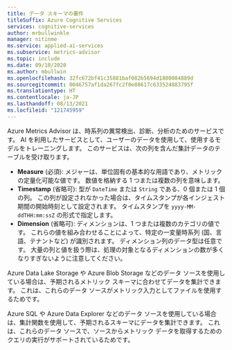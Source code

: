 ```yaml
---
title: データ スキーマの要件
titleSuffix: Azure Cognitive Services
services: cognitive-services
author: mrbullwinkle
manager: nitinme
ms.service: applied-ai-services
ms.subservice: metrics-advisor
ms.topic: include
ms.date: 09/10/2020
ms.author: mbullwin
ms.openlocfilehash: 32fc672bf41c35881baf082b5694d1800084889d
ms.sourcegitcommit: 0046757af1da267fc2f0e88617c633524883795f
ms.translationtype: HT
ms.contentlocale: ja-JP
ms.lasthandoff: 08/13/2021
ms.locfileid: "121745959"
---
```

Azure Metrics Advisor は、時系列の異常検出、診断、分析のためのサービスです。 AI を利用したサービスとして、ユーザーのデータを使用して、使用するモデルをトレーニングします。 このサービスは、次の列を含んだ集計データのテーブルを受け取ります。

* **Measure** (必須): メジャーは、単位固有の基本的な用語であり、メトリックの定量化可能な値です。 数値を格納する 1 つまたは複数の列を意味します。
* **Timestamp** (省略可): 型が `DateTime` または `String` である、0 個または 1 個の列。 この列が設定されなかった場合は、タイムスタンプが各インジェスト期間の開始時刻として設定されます。 タイムスタンプを `yyyy-MM-ddTHH:mm:ssZ` の形式で指定します。 
* **Dimension** (省略可): ディメンションは、1 つまたは複数のカテゴリの値です。 これらの値を組み合わせることによって、特定の一変量時系列 (国、言語、テナントなど) が識別されます。 ディメンション列のデータ型は任意です。 大量の列と値を扱う際は、処理の対象となるディメンションの数が多くなりすぎないように注意してください。

Azure Data Lake Storage や Azure Blob Storage などのデータ ソースを使用している場合は、予期されるメトリック スキーマに合わせてデータを集計できます。 これは、これらのデータ ソースがメトリック入力としてファイルを使用するためです。

Azure SQL や Azure Data Explorer などのデータ ソースを使用している場合は、集計関数を使用して、予期されるスキーマにデータを集計できます。 これは、これらのデータ ソースで、ソースからメトリック データを取得するためのクエリの実行がサポートされているためです。

